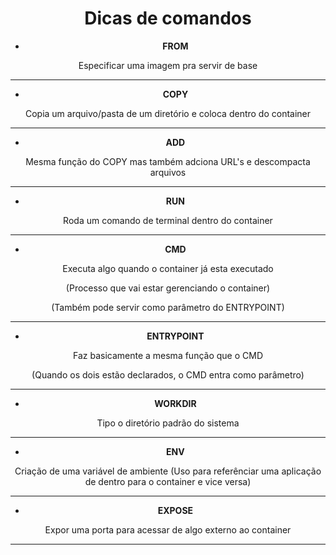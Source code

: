 <div align="center">

# Dicas de comandos

- **FROM**

Especificar uma imagem pra servir de base

---
- **COPY**

Copia um arquivo/pasta de um diretório e coloca dentro do container

---
- **ADD**

Mesma função do COPY mas também adciona URL's e descompacta arquivos

---
- **RUN**

Roda um comando de terminal dentro do container

---
- **CMD**

Executa algo quando o container já esta executado

(Processo que vai estar gerenciando o container)

(Também pode servir como parâmetro do ENTRYPOINT)

---
- **ENTRYPOINT**

Faz basicamente a mesma função que o CMD

(Quando os dois estão declarados, o CMD entra como parâmetro)

---
- **WORKDIR**

Tipo o diretório padrão do sistema

---
- **ENV**

Criação de uma variável de ambiente
(Uso para referênciar uma aplicação de dentro para o container e vice versa)

---
- **EXPOSE**

Expor uma porta para acessar de algo externo ao container

---
</div>
